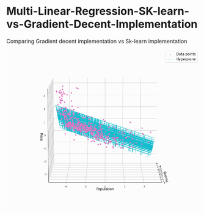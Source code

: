 # Multi-Linear-Regression-SK-learn-vs-Gradient-Decent-Implementation
Comparing Gradient decent implementation vs Sk-learn implementation


![](animation.gif)
